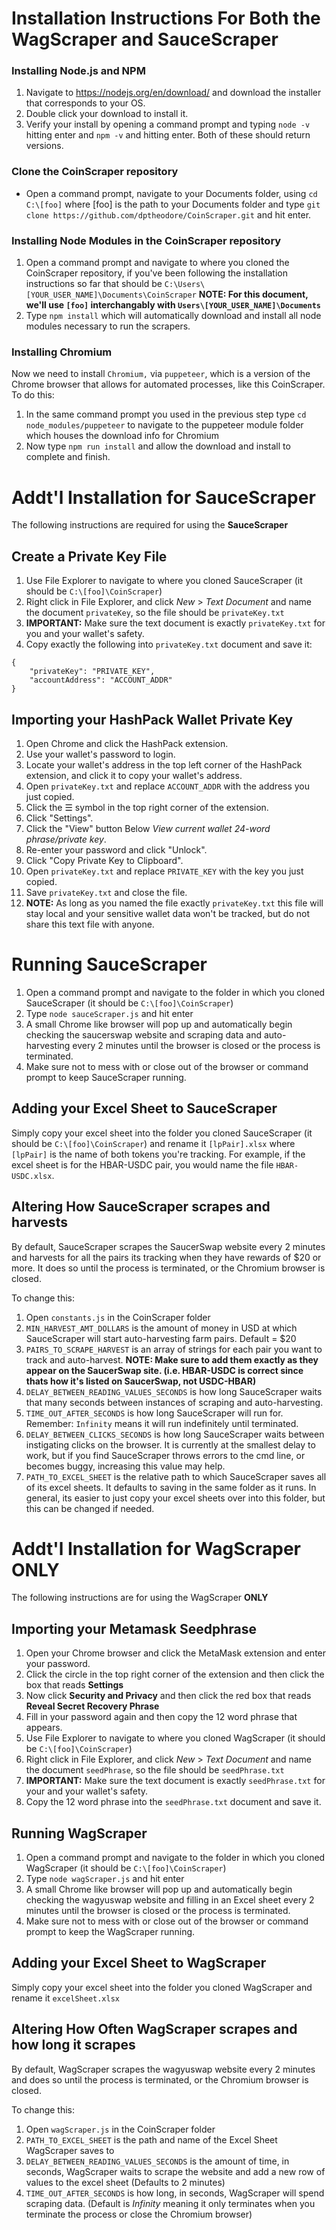 # **Installation Instructions For Both the WagScraper and SauceScraper**

### Installing Node.js and NPM

1. Navigate to https://nodejs.org/en/download/ and download the installer that corresponds to your OS.
2. Double click your download to install it.
3. Verify your install by opening a command prompt and typing `node -v` hitting enter and `npm -v` and hitting enter. Both of these should return versions.

### Clone the CoinScraper repository

* Open a command prompt, navigate to your Documents folder, using `cd C:\[foo]` where [foo] is the path to your Documents folder and type `git clone https://github.com/dptheodore/CoinScraper.git` and hit enter.

### Installing Node Modules in the CoinScraper repository

1. Open a command prompt and navigate to where you cloned the CoinScraper repository, if you've been following the installation instructions so far that should be `C:\Users\[YOUR_USER_NAME]\Documents\CoinScraper` ****NOTE: For this document, we'll use `[foo]` interchangably with `Users\[YOUR_USER_NAME]\Documents`****
2. Type `npm install` which will automatically download and install all node modules necessary to run the scrapers.

### Installing Chromium

Now we need to install `Chromium,` via `puppeteer`, which is a version of the Chrome browser that allows for automated processes, like this CoinScraper. To do this:

1. In the same command prompt you used in the previous step type `cd node_modules/puppeteer` to navigate to the puppeteer module folder which houses the download info for Chromium
2. Now type `npm run install` and allow the download and install to complete and finish.

# Addt'l Installation for SauceScraper

The following instructions are required for using the **SauceScraper**

## **Create a Private Key File**
1. Use File Explorer to navigate to where you cloned SauceScraper (it should be `C:\[foo]\CoinScraper`)
2. Right click in File Explorer, and click *New* > *Text Document* and name the document `privateKey`, so the file should be `privateKey.txt`
3. ****IMPORTANT:**** Make sure the text document is exactly `privateKey.txt` for you and your wallet's safety.
4. Copy exactly the following into `privateKey.txt` document and save it:
```
{
	"privateKey": "PRIVATE_KEY",
	"accountAddress": "ACCOUNT_ADDR"
}
```

## **Importing your HashPack Wallet Private Key**
1. Open Chrome and click the HashPack extension.
2. Use your wallet's password to login.
3. Locate your wallet's address in the top left corner of the HashPack extension, and click it to copy your wallet's address.
4. Open `privateKey.txt` and replace `ACCOUNT_ADDR` with the address you just copied.
5. Click the ☰ symbol in the top right corner of the extension.
6. Click "Settings".
7. Click the "View" button Below *View current wallet 24-word phrase/private key*.
8. Re-enter your password and click "Unlock".
9. Click "Copy Private Key to Clipboard".
10. Open `privateKey.txt` and replace `PRIVATE_KEY` with the key you just copied.
11. Save `privateKey.txt` and close the file.
12. ****NOTE:**** As long as you named the file exactly `privateKey.txt` this file will stay local and your sensitive wallet data won't be tracked, but do not share this text file with anyone.

# **Running SauceScraper**
1. Open a command prompt and navigate to the folder in which you cloned SauceScraper (it should be `C:\[foo]\CoinScraper`)
2. Type `node sauceScraper.js` and hit enter
3. A small Chrome like browser will pop up and automatically begin checking the saucerswap website and scraping data and auto-harvesting every 2 minutes until the browser is closed or the process is terminated.
4. Make sure not to mess with or close out of the browser or command prompt to keep SauceScraper running.

## **Adding your Excel Sheet to SauceScraper**
Simply copy your excel sheet into the folder you cloned SauceScraper (it should be `C:\[foo]\CoinScraper`) and rename it `[lpPair].xlsx` where `[lpPair]` is the name of both tokens you're tracking.
For example, if the excel sheet is for the HBAR-USDC pair, you would name the file `HBAR-USDC.xlsx`. 

## **Altering How SauceScraper scrapes and harvests**
By default, SauceScraper scrapes the SaucerSwap website every 2 minutes and harvests for all the pairs its tracking when they have rewards of $20 or more. It does so until the process is terminated, or the Chromium browser is closed.

To change this:
1. Open `constants.js` in the CoinScraper folder
2. `MIN_HARVEST_AMT_DOLLARS` is the amount of money in USD at which SauceScraper will start auto-harvesting farm pairs. Default = $20
3. `PAIRS_TO_SCRAPE_HARVEST` is an array of strings for each pair you want to track and auto-harvest. ****NOTE: Make sure to add them exactly as they appear on the SaucerSwap site. (i.e. HBAR-USDC is correct since thats how it's listed on SaucerSwap, not USDC-HBAR)****
4. `DELAY_BETWEEN_READING_VALUES_SECONDS` is how long SauceScraper waits that many seconds between instances of scraping and auto-harvesting.
5. `TIME_OUT_AFTER_SECONDS` is how long SauceScraper will run for. Remember: `Infinity` means it will run indefinitely until terminated.
6. `DELAY_BETWEEN_CLICKS_SECONDS` is how long SauceScraper waits between instigating clicks on the browser. It is currently at the smallest delay to work, but if you find SauceScraper throws errors to the cmd line, or becomes buggy, increasing this value may help.
7. `PATH_TO_EXCEL_SHEET` is the relative path to which SauceScraper saves all of its excel sheets. It defaults to saving in the same folder as it runs. In general, its easier to just copy your excel sheets over into this folder, but this can be changed if needed.




# Addt'l Installation for WagScraper **ONLY**

The following instructions are for using the WagScraper **ONLY**

## **Importing your Metamask Seedphrase**
1. Open your Chrome browser and click the MetaMask extension and enter your password.
2. Click the circle in the top right corner of the extension and then click the box that reads **Settings**
3. Now click **Security and Privacy** and then click the red box that reads **Reveal Secret Recovery Phrase**
4. Fill in your password again and then copy the 12 word phrase that appears.
5. Use File Explorer to navigate to where you cloned WagScraper (it should be `C:\[foo]\CoinScraper`)
6. Right click in File Explorer, and click *New* > *Text Document* and name the document `seedPhrase`, so the file should be `seedPhrase.txt`
7. ****IMPORTANT:**** Make sure the text document is exactly `seedPhrase.txt` for your and your wallet's safety.
8. Copy the 12 word phrase into the `seedPhrase.txt` document and save it.

## **Running WagScraper**
1. Open a command prompt and navigate to the folder in which you cloned WagScraper (it should be `C:\[foo]\CoinScraper`)
2. Type `node wagScraper.js` and hit enter
3. A small Chrome like browser will pop up and automatically begin checking the wagyuswap website and filling in an Excel sheet every 2 minutes until the browser is closed or the process is terminated.
4. Make sure not to mess with or close out of the browser or command prompt to keep the WagScraper running.

## **Adding your Excel Sheet to WagScraper**
Simply copy your excel sheet into the folder you cloned WagScraper and rename it `excelSheet.xlsx`

## **Altering How Often WagScraper scrapes and how long it scrapes**
By default, WagScraper scrapes the wagyuswap website every 2 minutes and does so until the process is terminated, or the Chromium browser is closed.

To change this:
1. Open `wagScraper.js` in the CoinScraper folder
2. `PATH_TO_EXCEL_SHEET` is the path and name of the Excel Sheet WagScraper saves to
3. `DELAY_BETWEEN_READING_VALUES_SECONDS` is the amount of time, in seconds, WagScraper waits to scrape the website and add a new row of values to the excel sheet (Defaults to 2 minutes)
4. `TIME_OUT_AFTER_SECONDS` is how long, in seconds, WagScraper will spend scraping data. (Default is *Infinity* meaning it only terminates when you terminate the process or close the Chromium browser)
